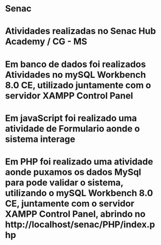 # Senac
 
# Atividades realizadas no Senac Hub Academy / CG - MS


# Em banco de dados foi realizados Atividades no mySQL Workbench 8.0 CE, utilizado juntamente com o servidor XAMPP Control Panel

# Em javaScript foi realizado uma atividade de Formulario aonde o sistema interage

# Em PHP foi realizado uma atividade aonde puxamos os dados MySql para pode validar o sistema, utilizando o mySQL Workbench 8.0 CE, juntamente com o servidor XAMPP Control Panel, abrindo no http://localhost/senac/PHP/index.php